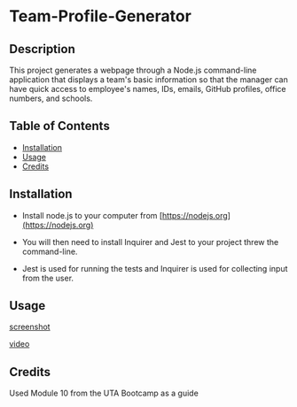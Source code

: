 # Team-Profile-Generator

## Description 

This project generates a webpage through a Node.js command-line application that displays a team's basic information so that the manager can have quick access to employee's names, IDs, emails, GitHub profiles, office numbers, and schools.


## Table of Contents

* [Installation](#installation)
* [Usage](#usage)
* [Credits](#credits)



## Installation

* Install node.js to your computer from [https://nodejs.org](https://nodejs.org)

* You will then need to install Inquirer and Jest to your project threw the command-line.

* Jest is used for running the tests and Inquirer is used for collecting input from the user.

## Usage 

[screenshot](assets/images/screenshot.png)

[video](https://drive.google.com/file/d/1Qm0SJVG4RhEaruHF6rnUPEJUW3hOBKk-/view)


## Credits

Used Module 10 from the UTA Bootcamp as a guide

